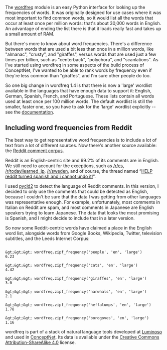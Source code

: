 <html><body><p>The <a href="https://github.com/LuminosoInsight/wordfreq">wordfreq</a> module is an easy Python interface for looking up the frequencies of words. It was originally designed for use cases where it was most important to find common words, so it would list all the words that occur at least once per million words: that's about 30,000 words in English. An advantage of ending the list there is that it loads really fast and takes up a small amount of RAM.

But there's more to know about word frequencies. There's a difference between words that are used a bit less than once in a million words, like "almanac", "crusty", and "giraffes", versus words that are used just a few times per billion, such as "centerback", "polychora", and "scanlations". As I've started using wordfreq in some aspects of the build process of ConceptNet, I've wanted to be able to rank words by frequency even if they're less common than "giraffes", and I'm sure other people do too.

So one big change in wordfreq 1.4 is that there is now a 'large' wordlist available in the languages that have enough data to support it: English, German, Spanish, French, and Portuguese. These lists contain all words used at least once per 100 million words. The default wordlist is still the smaller, faster one, so you have to ask for the 'large' wordlist explicitly -- see the <a href="https://github.com/LuminosoInsight/wordfreq">documentation</a>.

</p><h2>Including word frequencies from Reddit</h2>

The best way to get representative word frequencies is to include a lot of text from a lot of different sources. Now there's another source available: the <a href="https://www.reddit.com/r/datasets/comments/3bxlg7/i_have_every_publicly_available_reddit_comment">Reddit comment corpus</a>.

Reddit is an English-centric site and 99.2% of its comments are in English. We still need to account for the exceptions, such as <a href="http://reddit.com/r/es">/r/es</a>, <a href="http://reddit.com/r/todayilearned_jp">/r/todayilearned_jp</a>, <a href="http://reddit.com/r/sweden">/r/sweden</a>, and of course, the thread named “<a href="https://www.reddit.com/comments/cq1q2/help_reddit_turned_spanish_and_i_cannot_undo_it/">HELP reddit turned spanish and i cannot undo it!</a>”.

I used <a href="https://github.com/aboSamoor/pycld2">pycld2</a> to detect the language of Reddit comments. In this version, I decided to only use the comments that could be detected as English, because I couldn't be sure that the data I was getting from other languages was representative enough. For example, unfortunately, most comments in Italian on Reddit are spam, and most comments in Japanese are English speakers trying to learn Japanese. The data that looks the most promising is Spanish, and I might decide to include that in a later version.

So now some Reddit-centric words have claimed a place in the English word list, alongside words from Google Books, Wikipedia, Twitter, television subtitles, and the Leeds Internet Corpus:

```http://crr.ugent.be/archives/1352

&gt;&gt;&gt; wordfreq.zipf_frequency('people', 'en', 'large')
6.23

&gt;&gt;&gt; wordfreq.zipf_frequency('cats', 'en', 'large')
4.42

&gt;&gt;&gt; wordfreq.zipf_frequency('giraffes', 'en', 'large')
3.0

&gt;&gt;&gt; wordfreq.zipf_frequency('narwhals', 'en', 'large')
2.1

&gt;&gt;&gt; wordfreq.zipf_frequency('heffalumps', 'en', 'large')
1.78

&gt;&gt;&gt; wordfreq.zipf_frequency('borogoves', 'en', 'large')
1.16

```

wordfreq is part of a stack of natural language tools developed at <a href="http://luminoso.com">Luminoso</a> and used in <a href="http://conceptnet.io">ConceptNet</a>. Its data is available under the <a href="https://creativecommons.org/licenses/by-sa/4.0/">Creative Commons Attribution-ShareAlike 4.0</a> license.</body></html>